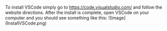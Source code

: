 To install VSCode simply go to  https://code.visualstudio.com/ and follow the website directions. 
After the install is complete, open VSCode on your computer and you should see something like this:
![Image] (InstallVSCode.png)
